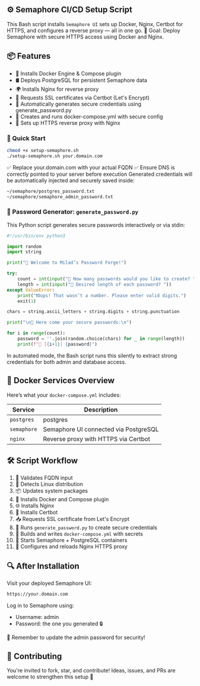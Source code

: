 ## ⚙️ Semaphore CI/CD Setup Script

This Bash script installs `Semaphore UI` sets up Docker, Nginx, Certbot for HTTPS, and configures a reverse proxy — all in one go.
🎯 Goal: Deploy Semaphore with secure HTTPS access using Docker and Nginx.

## 📦 Features

- 🐳 Installs Docker Engine & Compose plugin
- 🛢️ Deploys PostgreSQL for persistent Semaphore data
- 🌍 Installs Nginx for reverse proxy
- 🔐 Requests SSL certificates via Certbot (Let's Encrypt)
- 🔐 Automatically generates secure credentials using generate_password.py
- 🧰 Creates and runs docker-compose.yml with secure config
- 🔗 Sets up HTTPS reverse proxy with Nginx

### 🚀 Quick Start
```bash
chmod +x setup-semaphore.sh
./setup-semaphore.sh your.domain.com
```
✅ Replace your.domain.com with your actual FQDN ✅ Ensure DNS is correctly pointed to your server before execution
Generated credentials will be automatically injected and securely saved inside:

```bash
~/semaphore/postgres_password.txt
~/semaphore/semaphore_admin_password.txt
```

### 🔐 Password Generator: `generate_password.py`
This Python script generates secure passwords interactively or via stdin:
```python
#!/usr/bin/env python3

import random
import string

print("🔐 Welcome to Milad’s Password Forge!")

try:
    count = int(input("🧮 How many passwords would you like to create? "))
    length = int(input("📏 Desired length of each password? "))
except ValueError:
    print("❗Oops! That wasn’t a number. Please enter valid digits.")
    exit(1)

chars = string.ascii_letters + string.digits + string.punctuation

print("\n🎁 Here come your secure passwords:\n")

for i in range(count):
    password = ''.join(random.choice(chars) for _ in range(length))
    print(f"🔑 [{i+1}] {password}")
```
In automated mode, the Bash script runs this silently to extract strong credentials for both admin and database access.

## 📄 Docker Services Overview
Here’s what your `docker-compose.yml` includes:

| Service     | Description                            |
|-------------|----------------------------------------|
| `postgres`  | postgres                               |
| `semaphore` |  Semaphore UI connected via PostgreSQL |
| `nginx`     | Reverse proxy with HTTPS via Certbot   |                  |


## 🛠 Script Workflow

1. 🧾 Validates FQDN input
2. 🧰 Detects Linux distribution
3. 📦 Updates system packages
4. 🐳 Installs Docker and Compose plugin
5. 🌐 Installs Nginx
6. 🔐 Installs Certbot
7. 📥 Requests SSL certificate from Let's Encrypt
8. 🔑 Runs `generate_password.py` to create secure credentials
9. 📄 Builds and writes `docker-compose.yml` with secrets
10. 🚀 Starts Semaphore + PostgreSQL containers
11. 🔗 Configures and reloads Nginx HTTPS proxy


## 🔍 After Installation
Visit your deployed Semaphore UI:

```bash
https://your.domain.com
```

Log in to Semaphore using:

- Username: admin
- Password: the one you generated 🔒

🚨 Remember to update the admin password for security!

## 🤝 Contributing

You're invited to fork, star, and contribute! Ideas, issues, and PRs are welcome to strengthen this setup 💪
